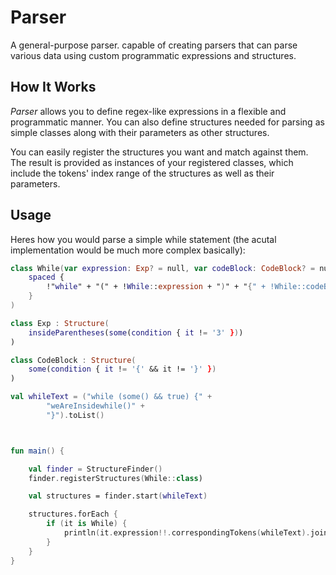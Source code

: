 # Parser
A general-purpose parser. capable of creating parsers that can parse various data using custom programmatic expressions and structures.

## How It Works
*Parser* allows you to define regex-like expressions in a flexible and programmatic manner. You can also define structures needed for parsing as simple classes along with their parameters as other structures.

You can easily register the structures you want and match against them. The result is provided as instances of your registered classes, which include the tokens' index range of the structures as well as their parameters.

## Usage
Heres how you would parse a simple while statement (the acutal implementation would be much more complex basically):

```kotlin
class While(var expression: Exp? = null, var codeBlock: CodeBlock? = null): Structure(
    spaced {
        !"while" + "(" + !While::expression + ")" + "{" + !While::codeBlock + "}"
    }
)

class Exp : Structure(
    insideParentheses(some(condition { it != '3' }))
)

class CodeBlock : Structure(
    some(condition { it != '{' && it != '}' })
)

val whileText = ("while (some() && true) {" +
        "weAreInsidewhile()" +
        "}").toList()



fun main() {

    val finder = StructureFinder()
    finder.registerStructures(While::class)

    val structures = finder.start(whileText)

    structures.forEach {
        if (it is While) {
            println(it.expression!!.correspondingTokens(whileText).joinToString(""))
        }
    }
}
```
